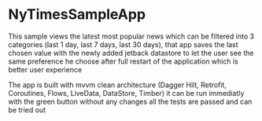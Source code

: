 # NyTimesSampleApp

This sample views the latest most popular news which can be filtered into 3 categories (last 1 day, last 7 days, last 30 days), that app saves the last chosen value with the newly added jetback datastore to let the user see the same preference he choose after full restart of the application which is better user experience

The app is built with mvvm clean architecture (Dagger Hilt, Retrofit, Coroutines, Flows, LiveData, DataStore, Timber)
it can be run immediatly with the green button without any changes
all the tests are passed and can be tried out 
